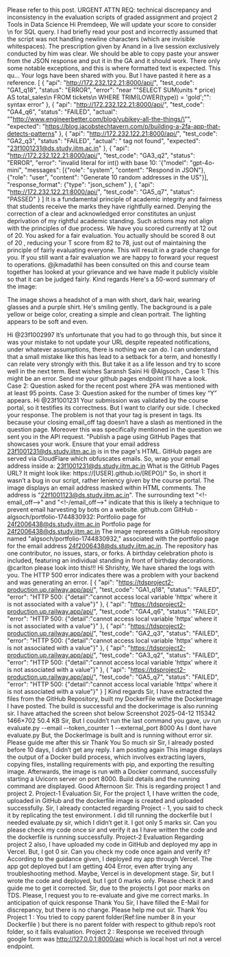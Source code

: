 Please refer to this post. URGENT ATTN REQ: technical discrepancy and inconsistency in the evaluation scripts of graded assignment and project 2 Tools in Data Science Hi Premdeep, 
We will update your score to consider \n for SQL query. 
I had briefly read your post and incorrectly assumed that the script was not handling newline characters (which are invisible whitespaces). 
The prescription given by Anand in a live session exclusively conducted by him was clear. 
We should be able to copy paste your answer from the JSON response and put it in the GA and it should work. There only some notable exceptions, and this is where formatted text is expected. This qu… Your logs have been shared with you. But I have pasted it here as a reference. [
    {
        "api": "http://172.232.122.21:8000/api/",
        "test_code": "GA1_q18",
        "status": "ERROR",
        "error": "near \"\"SELECT SUM(units * price) AS total_sales\\n        FROM tickets\\n        WHERE TRIM(LOWER(type)) = 'gold';\"\": syntax error"
    },
    {
        "api": "http://172.232.122.21:8000/api/",
        "test_code": "GA4_q6",
        "status": "FAILED",
        "actual": "\"http://www.engineerbetter.com/blog/yubikey-all-the-things/\"",
        "expected": "https://blog.jacobstechtavern.com/p/building-a-2fa-app-that-detects-patterns"
    },
    {
        "api": "http://172.232.122.21:8000/api/",
        "test_code": "GA2_q3",
        "status": "FAILED",
        "actual": "<!--email_off--> tag not found",
        "expected": "<!--email_off-->23f1001231@ds.study.iitm.ac.in<!--/email_off-->"
    },
    {
        "api": "http://172.232.122.21:8000/api/",
        "test_code": "GA3_q2",
        "status": "ERROR",
        "error": "invalid literal for int() with base 10: '{\"model\": \"gpt-4o-mini\", \"messages\": [{\"role\": \"system\", \"content\": \"Respond in JSON\"}, {\"role\": \"user\", \"content\": \"Generate 10 random addresses in the US\"}], \"response_format\": {\"type\": \"json_schem"
    },
    {
        "api": "http://172.232.122.21:8000/api/",
        "test_code": "GA5_q7",
        "status": "PASSED"
    }
] It is a fundamental principle of academic integrity and fairness that students receive the marks they have rightfully earned. Denying the correction of a clear and acknowledged error constitutes an unjust deprivation of my rightful academic standing. Such actions may not align with the principles of due process. We have you scored currently at 12 out of 20. You asked for a fair evaluation. You actually should be scored 8 out of 20 , reducing your T score from 82 to 78, just out of maintaining the principle of fairly evaluating everyone. This will result in a grade change for you. If you still want a fair evaluation we are happy to forward your request to operations. @jkmadathil has been consulted on this and course team together has looked at your grievance and we have made it publicly visible so that it can be judged fairly. Kind regards
Here's a 50-word summary of the image:

The image shows a headshot of a man with short, dark hair, wearing glasses and a purple shirt. He's smiling gently. The background is a pale yellow or beige color, creating a simple and clean portrait. The lighting appears to be soft and even.

Hi @23f1002997 It’s unfortunate that you had to go through this, but since it was your mistake to not update your URL despite repeated notifications, under whatever assumptions, there is nothing we can do. I can understand that a small mistake like this has lead to a setback for a term, and honestly I can relate very strongly with this. But take it as a life lesson and try to score well in the next term. Best wishes Saransh Saini
Hi @Algsoch , Case 1: This might be an error. Send me your github pages endpoint I’ll have a look. Case 2: Question asked for the recent post where 2FA was mentioned with at least 95 points. Case 3: Question asked for the number of times key “Y” appears.
Hi @23f1001231 Your submission was validated by the course portal, so it testifies its correctness. But I want to clarify our side. I checked your response. The problem is not that your tag is present in <a> tags. Its because your closing email_off tag doesn’t have a slash as mentioned in the question page. Moreover this was specifically mentioned in the question we sent you in the API request. "Publish a page using GitHub Pages that showcases your work. Ensure that your email address 23f1001231@ds.study.iitm.ac.in is in the page's HTML. GitHub pages are served via CloudFlare which obfuscates emails. So, wrap your email address inside a: <!--email_off-->23f1001231@ds.study.iitm.ac.in<!--/email_off--> What is the GitHub Pages URL? It might look like: https://[USER].github.io/[REPO]/" So, in short it wasn’t a bug in our script, rather leniency given by the course portal.
The image displays an email address masked within HTML comments.  The address is "22f1001123@ds.study.iitm.ac.in". The surrounding text "<!-email_off-->" and "<!-/email_off-->" indicate that this is likely a technique to prevent email harvesting by bots on a website.
github.com GitHub - algsoch/portfolio-1744830932: Portfolio page for 24f2006438@ds.study.iitm.ac.in Portfolio page for 24f2006438@ds.study.iitm.ac.in
The image represents a GitHub repository named "algsoch/portfolio-1744830932," associated with the portfolio page for the email address 24f2006438@ds.study.iitm.ac.in. The repository has one contributor, no issues, stars, or forks. A birthday celebration photo is included, featuring an individual standing in front of birthday decorations.
@carlton please look into this!!!
Hi Shrishty, We have shared the logs with you. The HTTP 500 error indicates there was a problem with your backend and was generating an error. [
    {
        "api": "https://tdsproject2-production.up.railway.app/api/",
        "test_code": "GA1_q18",
        "status": "FAILED",
        "error": "HTTP 500: {\"detail\":\"cannot access local variable 'httpx' where it is not associated with a value\"}"
    },
    {
        "api": "https://tdsproject2-production.up.railway.app/api/",
        "test_code": "GA4_q6",
        "status": "FAILED",
        "error": "HTTP 500: {\"detail\":\"cannot access local variable 'httpx' where it is not associated with a value\"}"
    },
    {
        "api": "https://tdsproject2-production.up.railway.app/api/",
        "test_code": "GA2_q3",
        "status": "FAILED",
        "error": "HTTP 500: {\"detail\":\"cannot access local variable 'httpx' where it is not associated with a value\"}"
    },
    {
        "api": "https://tdsproject2-production.up.railway.app/api/",
        "test_code": "GA3_q2",
        "status": "FAILED",
        "error": "HTTP 500: {\"detail\":\"cannot access local variable 'httpx' where it is not associated with a value\"}"
    },
    {
        "api": "https://tdsproject2-production.up.railway.app/api/",
        "test_code": "GA5_q7",
        "status": "FAILED",
        "error": "HTTP 500: {\"detail\":\"cannot access local variable 'httpx' where it is not associated with a value\"}"
    }
] Kind regards
Sir, I have extracted the files from the GitHub Repository, built my DockerFile withe the DockerImage I have posted. The build is successful and the dockerimage is also running sir. I have attached the screen shot below Screenshot 2025-04-12 115342 1466×702 50.4 KB Sir, But I couldn’t run the last command you gave, uv run evaluate.py --email <any email> --token_counter 1 --external_port 8000 As I dont have evaluate.py But, the DockerImage is built and is running without error sir. Please guide me after this sir Thank You So much sir Sir, I already posted before 10 days, I didn’t get any reply. I am posting again
This image displays the output of a Docker build process, which involves extracting layers, copying files, installing requirements with pip, and exporting the resulting image. Afterwards, the image is run with a Docker command, successfully starting a Uvicorn server on port 8000. Build details and the running command are displayed.
Good Afternoon Sir. This is regarding project 1 and project 2. Project-1 Evaluation Sir, For the project 1, I have written the code, uploaded in GitHub and the dockerfile image is created and uploaded successfully. Sir, I already contacted regarding Project - 1, you said to check it by replicating the test environment. I did till running the dockerfile but I needed evaluate.py sir, which I didn’t get it. I got only 5 marks sir. Can you please check my code once sir and verify it as I have written the code and the dockerfile is running successfully. Project-2 Evaluation Regarding project 2 also, I have uploaded my code in GitHub and deployed my app in Vercel. But, I got 0 sir. Can you check my code once again and verify it? According to the guidance given, I deployed my app through Vercel. The app got deployed but I am getting 404 Error, even after trying any troubleshooting method. Maybe, Vercel is in development stage. Sir, but I wrote the code and deployed, but I got 0 marks only. Please check it and guide me to get it corrected. Sir, due to the projects I got poor marks on TDS. Please, I request you to re-evaluate and give me correct marks. In anticipation of quick response Thank You Sir, I have filled the E-Mail for discrepancy, but there is no change. Please help me out sir. Thank You
Project 1 : You tried to copy parent folder(Ref:line number 8 in your Dockerfile ) but there is no parent folder with respect to github repo’s root folder, so it fails evaluation. Project 2 : Response we received through google form was http://127.0.0.1:8000/api which is local host url not a vercel endpoint.
